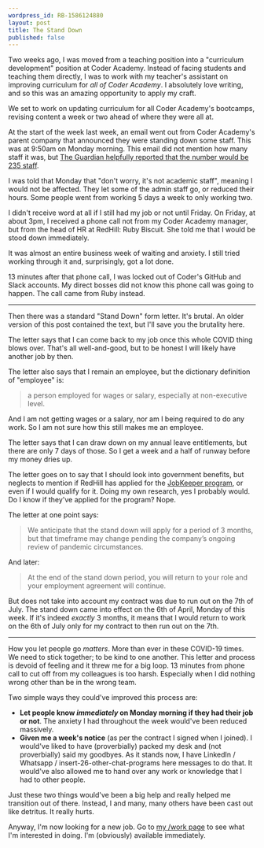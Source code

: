 ```yaml
---
wordpress_id: RB-1586124880
layout: post
title: The Stand Down
published: false
---
```


Two weeks ago, I was moved from a teaching position into a "curriculum development" position at Coder Academy. Instead of facing students and teaching them directly, I was to work with my teacher's assistant on improving curriculum for _all of Coder Academy_. I absolutely love writing, and so this was an amazing opportunity to apply my craft.

We set to work on updating curriculum for all Coder Academy's bootcamps, revising content a week or two ahead of where they were all at.

At the start of the week last week, an email went out from Coder Academy's parent company that announced they were standing down some staff. This was at 9:50am on Monday morning. This email did not mention how many staff it was, but [The Guardian helpfully reported that the number would be 235 staff](https://www.theguardian.com/australia-news/live/2020/mar/30/coronavirus-update-live-australia-news-nsw-qld-victoria-scott-morrison-press-conference-covid-19-restrictions-public-gatherings-cruise-lockdown-app-latest-updates?page=with:block-5e8138d38f0878a2a48aca93#block-5e8138d38f0878a2a48aca93).

I was told that Monday that "don't worry, it's not academic staff", meaning I would not be affected. They let some of the admin staff go, or reduced their hours. Some people went from working 5 days a week to only working two.

I didn't receive word at all if I still had my job or not until Friday. On Friday, at about 3pm, I received a phone call not from my Coder Academy manager, but from the head of HR at RedHill: Ruby Biscuit. She told me that I would be stood down immediately.

It was almost an entire business week of waiting and anxiety. I still tried working through it and, surprisingly, got a lot done.

13 minutes after that phone call, I was locked out of Coder's GitHub and Slack accounts. My direct bosses did not know this phone call was going to happen. The call came from Ruby instead.

---

Then there was a standard "Stand Down" form letter. It's brutal. An older version of this post contained the text, but I'll save you the brutality here.

The letter says that I can come back to my job once this whole COVID thing blows over. That's all well-and-good, but to be honest I will likely have another job by then.

The letter also says that I remain an employee, but the dictionary definition of "employee" is:

> a person employed for wages or salary, especially at non-executive level.

And I am not getting wages or a salary, nor am I being required to do any work. So I am not sure how this still makes me an employee.

The letter says that I can draw down on my annual leave entitlements, but there are only 7 days of those. So I get a week and a half of runway before my money dries up.

The letter goes on to say that I should look into government benefits, but neglects to mention if RedHill has applied for the [JobKeeper program](https://www.business.gov.au/risk-management/emergency-management/coronavirus-information-and-support-for-business/jobkeeper-payment), or even if I would qualify for it. Doing my own research, yes I probably would. Do I know if they've applied for the program? Nope.

The letter at one point says:

> We anticipate that the stand down will apply for a period of 3 months, but that timeframe may change pending the company’s ongoing review of pandemic circumstances.

And later:

> At the end of the stand down period, you will return to your role and your employment agreement will continue.

But does not take into account my contract was due to run out on the 7th of July. The stand down came into effect on the 6th of April, Monday of this week. If it's indeed _exactly_ 3 months, it means that I would return to work on the 6th of July only for my contract to then run out on the 7th.

---

How you let people go _matters_. More than ever in these COVID-19 times. We need to stick together; to be kind to one another. This letter and process is devoid of feeling and it threw me for a big loop. 13 minutes from phone call to cut off from my colleagues is too harsh. Especially when I did nothing wrong other than be in the wrong team.

Two simple ways they could've improved this process are:

- **Let people know _immediately_ on Monday morning if they had their job or not**. The anxiety I had throughout the week would've been reduced massively.
- **Given me a week's notice** (as per the contract I signed when I joined). I would've liked to have (proverbially) packed my desk and (not proverbially) said my goodbyes. As it stands now, I have LinkedIn / Whatsapp / insert-26-other-chat-programs here messages to do that. It would've also allowed me to hand over any work or knowledge that I had to other people.

Just these two things would've been a big help and really helped me transition out of there. Instead, I and many, many others have been cast out like detritus. It really hurts.

Anyway, I'm now looking for a new job. Go to [my /work page](https://ryanbigg.com/work) to see what I'm interested in doing. I'm (obviously) available immediately.
